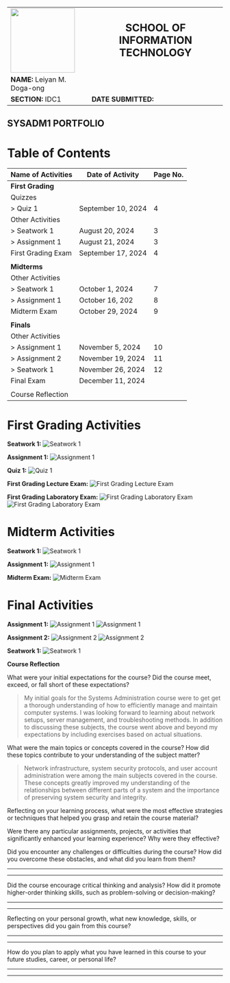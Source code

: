<table style="width: 100%; border-collapse: collapse;">
  <tr>
    <td style="text-align: left; border: none;">
      <img src="Portfolio_Images/logo.png" width="150" style="height: auto;">
    </td>
    <td style="text-align: center; font-size: 24px; font-weight: bold; border: none;">
      SCHOOL OF INFORMATION TECHNOLOGY
    </td>
    
  </tr>
  <tr>
    <td style="border: none;"><strong>NAME:</strong> Leiyan M. Doga-ong</td>
    <td style="border: none;"></td>
    
  </tr>
  <tr>
    <td style="border: none;"><strong>SECTION:</strong> IDC1</td>
    <td style="border: none;"><strong>DATE SUBMITTED:</strong></td>
  </tr>
</table>

## SYSADM1 PORTFOLIO


# Table of Contents

| Name of Activities                      | Date of Activity | Page No. |
|-----------------------------------------|------------------|----------|
| **First Grading**                       |                  |          |
| Quizzes                                 |                  |          |
| > Quiz 1                                |September 10, 2024|4         |
| Other Activities                        |                  |          |
| > Seatwork 1                            |August 20, 2024   |3         |
| > Assignment 1                          |August 21, 2024   |3         |
| First Grading Exam                      |September 17, 2024|4         |
|                                         |                  |          |
| **Midterms**                            |                  |          |
| Other Activities                        |                  |          |
| > Seatwork 1                            |October 1, 2024   |7         |
| > Assignment 1                          |October 16, 202   |8         |
| Midterm Exam                            |October 29, 2024  |9         |
|                                         |                  |          |
| **Finals**                              |                  |          |
| Other Activities                        |                  |          |
| > Assignment 1                          |November 5, 2024  |10        |
| > Assignment 2                          |November 19, 2024 |11        |
| > Seatwork 1                            |November 26, 2024 |12        |
| Final Exam                              |December 11, 2024 |          |
|                                         |                  |          |
| Course Reflection                       |                  |          |

# First Grading Activities

**Seatwork 1:**
![Seatwork 1](Portfolio_Images/1.jpg)

**Assignment 1:**
![Assignment 1](Portfolio_Images/2.jpg)

**Quiz 1:**
![Quiz 1](Portfolio_Images/3.jpg)

**First Grading Lecture Exam:**
![First Grading Lecture Exam](Portfolio_Images/4.jpg)

**First Grading Laboratory Exam:**
![First Grading Laboratory Exam](Portfolio_Images/5a.jpg)
![First Grading Laboratory Exam](Portfolio_Images/5b.jpg)

# Midterm Activities

**Seatwork 1:**
![Seatwork 1](Portfolio_Images/6.jpg)

**Assignment 1:**
![Assignment 1](Portfolio_Images/7.jpg)

**Midterm Exam:**
![Midterm Exam](Portfolio_Images/8.jpg)

# Final Activities
**Assignment 1:**
![Assignment 1](Portfolio_Images/9a.jpg)
![Assignment 1](Portfolio_Images/9b.jpg)

**Assignment 2:**
![Assignment 2](Portfolio_Images/10a.jpg)
![Assignment 2](Portfolio_Images/10b.jpg)

**Seatwork 1:**
![Seatwork 1](Portfolio_Images/11.jpg)

**Course Reflection**

What were your initial expectations for the course? Did the course meet,
exceed, or fall short of these expectations?
> My initial goals for the Systems Administration course were to get get a thorough understanding of how to efficiently manage and maintain computer systems. I was looking forward to learning about network setups, server management, and troubleshooting methods. In addition to discussing these subjects, the course went above and beyond my expectations by including exercises based on actual situations.

What were the main topics or concepts covered in the course? How did
these topics contribute to your understanding of the subject matter?
> Network infrastructure, system security protocols, and user account administration were among the main 
subjects covered in the course. These concepts greatly improved my understanding of the relationships 
between different parts of a system and the importance of preserving system security and integrity. 

Reflecting on your learning process, what were the most effective
strategies or techniques that helped you grasp and retain the course
material?
>

Were there any particular assignments, projects, or activities that
significantly enhanced your learning experience? Why were they
effective?
>

Did you encounter any challenges or difficulties during the course? How
did you overcome these obstacles, and what did you learn from them?

  -----------------------------------------------------------------------

  -----------------------------------------------------------------------

Did the course encourage critical thinking and analysis? How did it
promote higher-order thinking skills, such as problem-solving or
decision-making?

  -----------------------------------------------------------------------

  -----------------------------------------------------------------------

Reflecting on your personal growth, what new knowledge, skills, or
perspectives did you gain from this course?

  -----------------------------------------------------------------------

  -----------------------------------------------------------------------

How do you plan to apply what you have learned in this course to your
future studies, career, or personal life?

  -----------------------------------------------------------------------

  -----------------------------------------------------------------------
